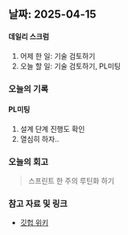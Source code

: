 ## 날짜: 2025-04-15

#### 데일리 스크럼
1. 어제 한 일: 기술 검토하기
2. 오늘 할 일: 기술 검토하기, PL미팅

### 오늘의 기록
#### PL미팅
1. 설계 단계 진행도 확인
2. 열심히 하자..

### 오늘의 회고
> 스프린트 한 주의 루틴화 하기

### 참고 자료 및 링크
- [깃헙 위키](https://github.com/100-hours-a-week/14-YG-WIKI/wiki)